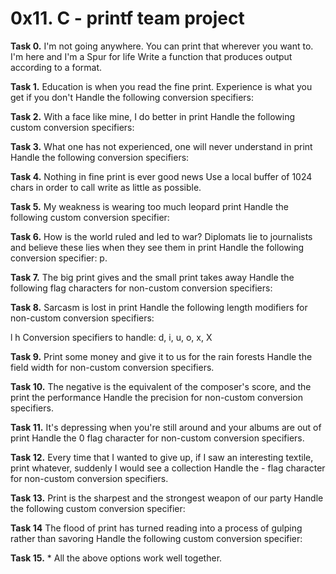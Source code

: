 # 0x11. C - printf team project
**Task 0.** I'm not going anywhere. You can print that wherever you want to. I'm here and I'm a Spur for life
Write a function that produces output according to a format.

**Task 1.** Education is when you read the fine print. Experience is what you get if you don't
Handle the following conversion specifiers:

**Task 2.** With a face like mine, I do better in print
Handle the following custom conversion specifiers:

**Task 3.** What one has not experienced, one will never understand in print
Handle the following conversion specifiers:

**Task 4.** Nothing in fine print is ever good news
Use a local buffer of 1024 chars in order to call write as little as possible.

**Task 5.** My weakness is wearing too much leopard print
Handle the following custom conversion specifier:

**Task 6.** How is the world ruled and led to war? Diplomats lie to journalists and believe these lies when they see them in print
Handle the following conversion specifier: p.

**Task 7.** The big print gives and the small print takes away
Handle the following flag characters for non-custom conversion specifiers:

**Task 8.** Sarcasm is lost in print
Handle the following length modifiers for non-custom conversion specifiers:

l
h
Conversion specifiers to handle: d, i, u, o, x, X

**Task 9.** Print some money and give it to us for the rain forests
Handle the field width for non-custom conversion specifiers.

**Task 10.** The negative is the equivalent of the composer's score, and the print the performance
Handle the precision for non-custom conversion specifiers.

**Task 11.** It's depressing when you're still around and your albums are out of print
Handle the 0 flag character for non-custom conversion specifiers.

**Task 12.** Every time that I wanted to give up, if I saw an interesting textile, print whatever, suddenly I would see a collection
Handle the - flag character for non-custom conversion specifiers.

**Task 13.** Print is the sharpest and the strongest weapon of our party
Handle the following custom conversion specifier:

**Task 14** The flood of print has turned reading into a process of gulping rather than savoring
Handle the following custom conversion specifier:

**Task 15.** *
All the above options work well together.
